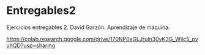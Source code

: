 # Entregables2
Ejercicios entregables 2. David Garzón. Aprendizaje de máquina.

https://colab.research.google.com/drive/170NP0xGLJruln30vK3G_Wilc5_pvuhQD?usp=sharing
